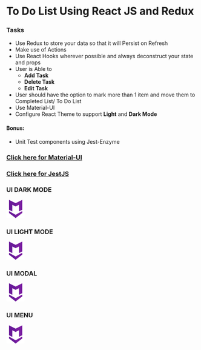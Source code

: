 # To Do List Using React JS and Redux

### Tasks
* Use Redux to store your data so that it will Persist on Refresh
* Make use of Actions
* Use React Hooks wherever possible and always deconstruct your state and props 
* User is Able to 
  * **Add Task** 
  * **Delete Task**
  * **Edit Task**
* User should have the option to mark more than 1 item and move them to Completed List/ To Do List
* Use Material-UI
* Configure React Theme to support **Light** and **Dark Mode**

#### Bonus:
* Unit Test components using Jest-Enzyme

### [Click here for Material-UI](https://material-ui.com/)

### [Click here for JestJS](https://jestjs.io/)

### UI DARK MODE
![alt text](https://github.com/adam-p/markdown-here/raw/master/src/common/images/icon48.png "Logo Title Text 1")

### UI LIGHT MODE
![alt text](https://github.com/adam-p/markdown-here/raw/master/src/common/images/icon48.png "Logo Title Text 1")

### UI MODAL
![alt text](https://github.com/adam-p/markdown-here/raw/master/src/common/images/icon48.png "Logo Title Text 1")

### UI MENU
![alt text](https://github.com/adam-p/markdown-here/raw/master/src/common/images/icon48.png "Logo Title Text 1")
